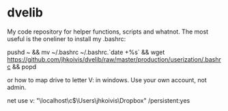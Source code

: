 # dvelib

My code repository for helper functions, scripts and whatnot. The most useful is the oneliner to install my .bashrc:

pushd ~ && mv ~/.bashrc ~/.bashrc.\`date +%s\` && wget https://github.com/jhkoivis/dvelib/raw/master/production/userization/.bashrc && popd

or how to map drive to letter V: in windows. Use your own account, not admin.

net use v: "\\localhost\c$\Users\jhkoivis\Dropbox\" /persistent:yes
